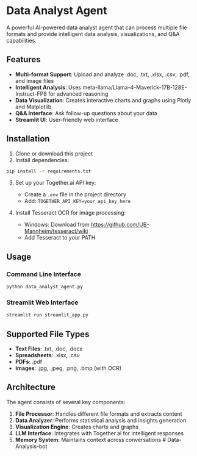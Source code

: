 # Data Analyst Agent

A powerful AI-powered data analyst agent that can process multiple file formats and provide intelligent data analysis, visualizations, and Q&A capabilities.

## Features

- **Multi-format Support**: Upload and analyze .doc, .txt, .xlsx, .csv, .pdf, and image files
- **Intelligent Analysis**: Uses meta-llama/Llama-4-Maverick-17B-128E-Instruct-FP8 for advanced reasoning
- **Data Visualization**: Creates interactive charts and graphs using Plotly and Matplotlib
- **Q&A Interface**: Ask follow-up questions about your data
- **Streamlit UI**: User-friendly web interface

## Installation

1. Clone or download this project
2. Install dependencies:
```bash
pip install -r requirements.txt
```

3. Set up your Together.ai API key:
   - Create a `.env` file in the project directory
   - Add: `TOGETHER_API_KEY=your_api_key_here`

4. Install Tesseract OCR for image processing:
   - Windows: Download from https://github.com/UB-Mannheim/tesseract/wiki
   - Add Tesseract to your PATH

## Usage

### Command Line Interface
```bash
python data_analyst_agent.py
```

### Streamlit Web Interface
```bash
streamlit run streamlit_app.py
```

## Supported File Types

- **Text Files**: .txt, .doc, .docx
- **Spreadsheets**: .xlsx, .csv
- **PDFs**: .pdf
- **Images**: .jpg, .jpeg, .png, .bmp (with OCR)

## Architecture

The agent consists of several key components:

1. **File Processor**: Handles different file formats and extracts content
2. **Data Analyzer**: Performs statistical analysis and insights generation
3. **Visualization Engine**: Creates charts and graphs
4. **LLM Interface**: Integrates with Together.ai for intelligent responses
5. **Memory System**: Maintains context across conversations
#   D a t a - A n a l y s i s - b o t  
 